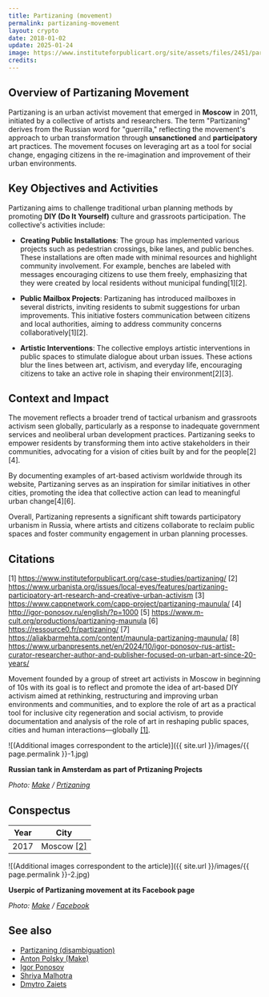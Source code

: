 ```yaml
---
title: Partizaning (movement)
permalink: partizaning-movement
layout: crypto
date: 2018-01-02
update: 2025-01-24
image: https://www.instituteforpublicart.org/site/assets/files/2451/partizaning_-_photo_by_fedor_lavrentiev_2.768x0.jpg
credits:
---
```


## Overview of Partizaning Movement

Partizaning is an urban activist movement that emerged in **Moscow** in 2011, initiated by a collective of artists and researchers. The term "Partizaning" derives from the Russian word for "guerrilla," reflecting the movement's approach to urban transformation through **unsanctioned** and **participatory** art practices. The movement focuses on leveraging art as a tool for social change, engaging citizens in the re-imagination and improvement of their urban environments.

## Key Objectives and Activities

Partizaning aims to challenge traditional urban planning methods by promoting **DIY (Do It Yourself)** culture and grassroots participation. The collective's activities include:

- **Creating Public Installations**: The group has implemented various projects such as pedestrian crossings, bike lanes, and public benches. These installations are often made with minimal resources and highlight community involvement. For example, benches are labeled with messages encouraging citizens to use them freely, emphasizing that they were created by local residents without municipal funding[1][2].

- **Public Mailbox Projects**: Partizaning has introduced mailboxes in several districts, inviting residents to submit suggestions for urban improvements. This initiative fosters communication between citizens and local authorities, aiming to address community concerns collaboratively[1][2].

- **Artistic Interventions**: The collective employs artistic interventions in public spaces to stimulate dialogue about urban issues. These actions blur the lines between art, activism, and everyday life, encouraging citizens to take an active role in shaping their environment[2][3].

## Context and Impact

The movement reflects a broader trend of tactical urbanism and grassroots activism seen globally, particularly as a response to inadequate government services and neoliberal urban development practices. Partizaning seeks to empower residents by transforming them into active stakeholders in their communities, advocating for a vision of cities built by and for the people[2][4].

By documenting examples of art-based activism worldwide through its website, Partizaning serves as an inspiration for similar initiatives in other cities, promoting the idea that collective action can lead to meaningful urban change[4][6].

Overall, Partizaning represents a significant shift towards participatory urbanism in Russia, where artists and citizens collaborate to reclaim public spaces and foster community engagement in urban planning processes.

## Citations

[1] https://www.instituteforpublicart.org/case-studies/partizaning/
[2] https://www.urbanista.org/issues/local-eyes/features/partizaning-participatory-art-research-and-creative-urban-activism
[3] https://www.cappnetwork.com/capp-project/partizaning-maunula/
[4] http://igor-ponosov.ru/english/?p=1000
[5] https://www.m-cult.org/productions/partizaning-maunula
[6] https://ressource0.fr/partizaning/
[7] https://aliakbarmehta.com/content/maunula-partizaning-maunula/
[8] https://www.urbanpresents.net/en/2024/10/igor-ponosov-rus-artist-curator-researcher-author-and-publisher-focused-on-urban-art-since-20-years/

Movement founded by a group of street art activists in Moscow in beginning of 10s with its goal is to reflect and promote the idea of art-based DIY activism aimed at rethinking, restructuring and improving urban environments and communities, and to explore the role of art as a practical tool for inclusive city regeneration and social activism, to provide documentation and analysis of the role of art in reshaping public spaces, cities and human interactions—globally <span id="a1">[\[1\]](#f1)</span>.

 ![(Additional images correspondent to the article)]({{ site.url }}/images/{{ page.permalink }}-1.jpg)

 **Russian tank in Amsterdam as part of Prtizaning Projects**

 *Photo: [Make](index) / [Prtizaning](index)*

 ## Сonspectus

 |Year|City|
 |-|-|
 |2017|Moscow <span id="a2">[\[2\]](#f2)</span>|

![(Additional images correspondent to the article)]({{ site.url }}/images/{{ page.permalink }}-2.jpg)

**Userpic of Partizaning movement at its Facebook page**

*Photo: [Make](index) / [Facebook](index)*

## See also

+ [Partizaning (disambiguation)](partizaning-disambiguation)
+ [Anton Polsky (Make)](polsky-anton-make)
+ [Igor Ponosov](ponosov-igor)
+ [Shriya Malhotra](malhotra-shriya)
+ [Dmytro Zaiets](zaiets-dmytro)
